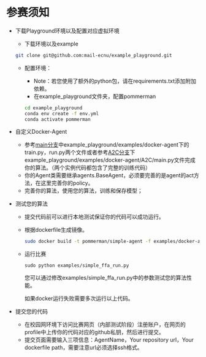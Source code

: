 # 参赛须知

- 下载Playground环境以及配置对应虚拟环境

	- 下载环境以及example

	```bash
	git clone git@github.com:mail-ecnu/example_playground.git
	```

	- 配置环境：

		- Note：若您使用了额外的python包，请在requirements.txt添加附加依赖。
		- 在example_playground文件夹，配置pommerman

		```bash
		cd example_playground
		conda env create -f env.yml
		conda activate pommerman
		```

- 自定义Docker-Agent

	- 参考[main分支](https://github.com/mail-ecnu/example_playground)中example_playground/examples/docker-agent下的train.py，run.py两个文件或者参考[A2C分支](https://github.com/mail-ecnu/example_playground/tree/A2C)下example_playground/examples/docker-agent/A2C/main.py文件完成你的算法。（两个实例代码都包含了完整的训练代码）
	- 你的Agent类需要继承agents.BaseAgent，必须要完善的是agent的act方法，在这里完善你的policy。
	- 完善你的算法，使用您的算法，训练和保存模型；

- 测试您的算法

	- 提交代码前可以进行本地测试保证你的代码可以成功运行。

	- 根据dockerfile生成镜像。

		```bash
		sudo docker build -t pommerman/simple-agent -f examples/docker-agent/Dockerfile .
		```

	- 运行比赛

		```
		sudo python examples/simple_ffa_run.py
		```

		您可以通过修改examples/simple_ffa_run.py中的参数测试您的算法性能。

		如果docker运行失败需要多次运行以上代码。

- 提交您的代码

	- 在校园网环境下访问比赛网页（内部测试阶段）注册账户，在网页的profile中上传你的代码对应的github私钥，然后进行提交。
	- 提交页面需要输入三项信息：AgentName，Your repository url，Your dockerfile path，需要注意url必须选择ssh格式。
